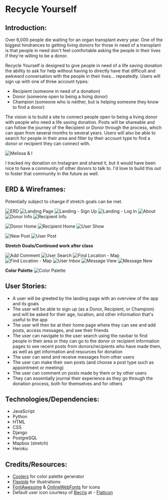 # Recycle Yourself

## Introduction:
Over 6,000 people die waiting for an organ transplant every year. One of the biggest hindrances to getting living donors for those in need of a transplant is that people in need don't feel comfortable asking the people in their lives if they're willing to be a donor. 

Recycle Yourself is designed to give people in need of a life saving donation the ability to ask for help without having to directly have that difficult and awkward conversation with the people in their lives... repeatedly.
Users will sign up with one of three account types:

- Recipient (someone in need of a donation)
- Donor (someone open to being a living donor)
- Champion (someone who is neither, but is helping someone they know to find a donor)

The vision is to build a site to connect people open to being a living donor with people who need a life saving donation. Posts will be shareable and can follow the journey of the Recipient or Donor through the process, which can span from several months to several years. Users will also be able to search for people in their area and filter by their account type to find a donor or recipient they can connect with.

![Melissa & I](https://i.imgur.com/f0BvO2o.jpg)

I tracked my donation on Instagram and shared it, but it would have been nice to have a community of other donors to talk to. I'd love to build this out to foster that community in the future as well.

## ERD & Wireframes:
Potentially subject to change if stretch goals can be met.

![ERD](https://i.imgur.com/rETTlef.png)
![Landing Page](https://i.imgur.com/AkdalJI.png)
![Landing - Sign Up](https://i.imgur.com/rHr60rx.png)
![Landing - Log In](https://i.imgur.com/y72S8VD.png)
![About](https://i.imgur.com/obVAs03.png)
![Donor Info](https://i.imgur.com/K8mXWPh.png)
![Recipient Info](https://i.imgur.com/RZSe6IY.png)

![Donor Home](https://i.imgur.com/toCPQxM.png)
![Recipient Home](https://i.imgur.com/R7TJOdT.png)
![User Show](https://i.imgur.com/l7v3gzF.png)

![New Post](https://i.imgur.com/HDjKI9E.png)
![User Post](https://i.imgur.com/d45fS4A.png)

**Stretch Goals/Continued work after class**

![Add Comment](https://i.imgur.com/W5rAp0r.png)
![User Search](https://i.imgur.com/QmMW5uH.png)
![Find Location - Map](https://i.imgur.com/siToGuL.png)
![Find Location - Map](https://i.imgur.com/3DyNM2C.png) 
![User Inbox](https://i.imgur.com/keYC0OW.png)
![Message View](https://i.imgur.com/SJLEe6V.png)
![Message New](https://i.imgur.com/25r286s.png)

**Color Palette**
![Color Palette](https://i.imgur.com/GIrtcps.png)

## User Stories:

- A user will be greeted by the landing page with an overview of the app and its goals
- The user will be able to sign up (as a Donor, Recipient, or Champion) and will be asked for their age, location, and other information that's useful to the app
- The user will then be at their home page where they can see and add posts, access messages, and see their friends
- The user can navigate to the user search using the navbar to find people in their area or they can go to the donor or recipient information pages to see recent posts from donors/recipients who have made them, as well as get information and resources for donation
- The user can send and receive messages from other users
- The user can make their own posts (and choose a post type such as appointment or meeting)
- The user can comment on posts made by them or by other users
- They can essentially journal their experience as they go through the donation process, both for themselves and for others

## Technologies/Dependencies:

- JavaScript
- Python
- HTML
- CSS
- Django
- PostgreSQL
- Mapbox (stretch)
- Heroku

## Credits/Resources:

- [Coolers](Coolers.co) for color palette generator
- [Flexiple](Flexiple.com) for illustrations
- [FontAwesome](FontAwesome.com) & [OnlineWebFonts](onlinewebfonts.com) for icons
- Default user icon courtesy of [Becris](https://creativemarket.com/Becris) at - [Flaticon](https://www.flaticon.com/)
    